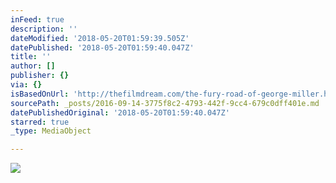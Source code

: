 ```yaml
---
inFeed: true
description: ''
dateModified: '2018-05-20T01:59:39.505Z'
datePublished: '2018-05-20T01:59:40.047Z'
title: ''
author: []
publisher: {}
via: {}
isBasedOnUrl: 'http://thefilmdream.com/the-fury-road-of-george-miller.html'
sourcePath: _posts/2016-09-14-3775f8c2-4793-442f-9cc4-679c0dff401e.md
datePublishedOriginal: '2018-05-20T01:59:40.047Z'
starred: true
_type: MediaObject

---
```

<article style=""><img src="http://thefilmdream.com/image/104969123_scaled_354x516.jpg" /></article>